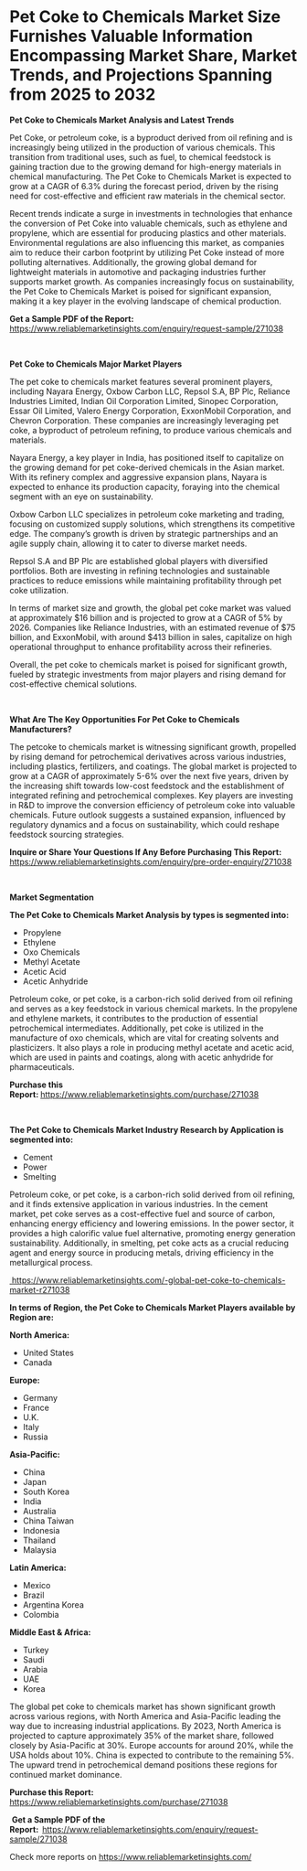 <p><h1>Pet Coke to Chemicals Market Size Furnishes Valuable Information Encompassing Market Share, Market Trends, and Projections Spanning from 2025 to 2032</h1></p><p><strong>Pet Coke to Chemicals Market Analysis and Latest Trends</strong></p>
<p><p>Pet Coke, or petroleum coke, is a byproduct derived from oil refining and is increasingly being utilized in the production of various chemicals. This transition from traditional uses, such as fuel, to chemical feedstock is gaining traction due to the growing demand for high-energy materials in chemical manufacturing. The Pet Coke to Chemicals Market is expected to grow at a CAGR of 6.3% during the forecast period, driven by the rising need for cost-effective and efficient raw materials in the chemical sector.</p><p>Recent trends indicate a surge in investments in technologies that enhance the conversion of Pet Coke into valuable chemicals, such as ethylene and propylene, which are essential for producing plastics and other materials. Environmental regulations are also influencing this market, as companies aim to reduce their carbon footprint by utilizing Pet Coke instead of more polluting alternatives. Additionally, the growing global demand for lightweight materials in automotive and packaging industries further supports market growth. As companies increasingly focus on sustainability, the Pet Coke to Chemicals Market is poised for significant expansion, making it a key player in the evolving landscape of chemical production.</p></p>
<p><strong>Get a Sample PDF of the Report:&nbsp;</strong> <a href="https://www.reliablemarketinsights.com/enquiry/request-sample/271038?utm_campaign=3062&utm_medium=2&utm_source=Github&utm_content=ia&utm_term=30032025&utm_id=pet-coke-to-chemicals">https://www.reliablemarketinsights.com/enquiry/request-sample/271038</a></p>
<p>&nbsp;</p>
<p><strong>Pet Coke to Chemicals Major Market Players</strong></p>
<p><p>The pet coke to chemicals market features several prominent players, including Nayara Energy, Oxbow Carbon LLC, Repsol S.A, BP Plc, Reliance Industries Limited, Indian Oil Corporation Limited, Sinopec Corporation, Essar Oil Limited, Valero Energy Corporation, ExxonMobil Corporation, and Chevron Corporation. These companies are increasingly leveraging pet coke, a byproduct of petroleum refining, to produce various chemicals and materials.</p><p>Nayara Energy, a key player in India, has positioned itself to capitalize on the growing demand for pet coke-derived chemicals in the Asian market. With its refinery complex and aggressive expansion plans, Nayara is expected to enhance its production capacity, foraying into the chemical segment with an eye on sustainability.</p><p>Oxbow Carbon LLC specializes in petroleum coke marketing and trading, focusing on customized supply solutions, which strengthens its competitive edge. The company’s growth is driven by strategic partnerships and an agile supply chain, allowing it to cater to diverse market needs.</p><p>Repsol S.A and BP Plc are established global players with diversified portfolios. Both are investing in refining technologies and sustainable practices to reduce emissions while maintaining profitability through pet coke utilization.</p><p>In terms of market size and growth, the global pet coke market was valued at approximately $16 billion and is projected to grow at a CAGR of 5% by 2026. Companies like Reliance Industries, with an estimated revenue of $75 billion, and ExxonMobil, with around $413 billion in sales, capitalize on high operational throughput to enhance profitability across their refineries.</p><p>Overall, the pet coke to chemicals market is poised for significant growth, fueled by strategic investments from major players and rising demand for cost-effective chemical solutions.</p></p>
<p>&nbsp;</p>
<p><strong>What Are The Key Opportunities For Pet Coke to Chemicals Manufacturers?</strong></p>
<p><p>The petcoke to chemicals market is witnessing significant growth, propelled by rising demand for petrochemical derivatives across various industries, including plastics, fertilizers, and coatings. The global market is projected to grow at a CAGR of approximately 5-6% over the next five years, driven by the increasing shift towards low-cost feedstock and the establishment of integrated refining and petrochemical complexes. Key players are investing in R&D to improve the conversion efficiency of petroleum coke into valuable chemicals. Future outlook suggests a sustained expansion, influenced by regulatory dynamics and a focus on sustainability, which could reshape feedstock sourcing strategies.</p></p>
<p><strong>Inquire or Share Your Questions If Any Before Purchasing This Report:</strong> <a href="https://www.reliablemarketinsights.com/enquiry/pre-order-enquiry/271038?utm_campaign=3062&utm_medium=2&utm_source=Github&utm_content=ia&utm_term=30032025&utm_id=pet-coke-to-chemicals">https://www.reliablemarketinsights.com/enquiry/pre-order-enquiry/271038</a></p>
<p>&nbsp;</p>
<p><strong>Market Segmentation</strong></p>
<p><strong>The Pet Coke to Chemicals Market Analysis by types is segmented into:</strong></p>
<p><ul><li>Propylene</li><li>Ethylene</li><li>Oxo Chemicals</li><li>Methyl Acetate</li><li>Acetic Acid</li><li>Acetic Anhydride</li></ul></p>
<p><p>Petroleum coke, or pet coke, is a carbon-rich solid derived from oil refining and serves as a key feedstock in various chemical markets. In the propylene and ethylene markets, it contributes to the production of essential petrochemical intermediates. Additionally, pet coke is utilized in the manufacture of oxo chemicals, which are vital for creating solvents and plasticizers. It also plays a role in producing methyl acetate and acetic acid, which are used in paints and coatings, along with acetic anhydride for pharmaceuticals.</p></p>
<p><strong>Purchase this Report:&nbsp;</strong><a href="https://www.reliablemarketinsights.com/purchase/271038?utm_campaign=3062&utm_medium=2&utm_source=Github&utm_content=ia&utm_term=30032025&utm_id=pet-coke-to-chemicals">https://www.reliablemarketinsights.com/purchase/271038</a></p>
<p>&nbsp;</p>
<p><strong>The Pet Coke to Chemicals Market Industry Research by Application is segmented into:</strong></p>
<p><ul><li>Cement</li><li>Power</li><li>Smelting</li></ul></p>
<p><p>Petroleum coke, or pet coke, is a carbon-rich solid derived from oil refining, and it finds extensive application in various industries. In the cement market, pet coke serves as a cost-effective fuel and source of carbon, enhancing energy efficiency and lowering emissions. In the power sector, it provides a high calorific value fuel alternative, promoting energy generation sustainability. Additionally, in smelting, pet coke acts as a crucial reducing agent and energy source in producing metals, driving efficiency in the metallurgical process.</p></p>
<p><a href="https://www.reliablemarketinsights.com/-global-pet-coke-to-chemicals-market-r271038?utm_campaign=3062&utm_medium=2&utm_source=Github&utm_content=ia&utm_term=30032025&utm_id=pet-coke-to-chemicals">&nbsp;https://www.reliablemarketinsights.com/-global-pet-coke-to-chemicals-market-r271038</a></p>
<p><strong>In terms of Region, the Pet Coke to Chemicals Market Players available by Region are:</strong></p>
<p>
    <p> <strong> North America: </strong>
        <ul>
            <li>United States</li>
            <li>Canada</li>
        </ul>
        </p> 
    <p> <strong> Europe: </strong>
        <ul>
            <li>Germany</li>
            <li>France</li>
            <li>U.K.</li>
            <li>Italy</li>
            <li>Russia</li>
        </ul>
        </p> 
    <p> <strong> Asia-Pacific: </strong>
        <ul>
            <li>China</li>
            <li>Japan</li>
            <li>South Korea</li>
            <li>India</li>
            <li>Australia</li>
            <li>China Taiwan</li>
            <li>Indonesia</li>
            <li>Thailand</li>
            <li>Malaysia</li>
        </ul>
        </p> 
    <p> <strong> Latin America: </strong>
        <ul>
            <li>Mexico</li>
            <li>Brazil</li>
            <li>Argentina Korea</li>
            <li>Colombia</li>
        </ul>
        </p> 
    <p> <strong> Middle East & Africa: </strong>
        <ul>
            <li>Turkey</li>
            <li>Saudi</li>
            <li>Arabia</li>
            <li>UAE</li>
            <li>Korea</li>
        </ul>
    </p>
    </p>
<p><p>The global pet coke to chemicals market has shown significant growth across various regions, with North America and Asia-Pacific leading the way due to increasing industrial applications. By 2023, North America is projected to capture approximately 35% of the market share, followed closely by Asia-Pacific at 30%. Europe accounts for around 20%, while the USA holds about 10%. China is expected to contribute to the remaining 5%. The upward trend in petrochemical demand positions these regions for continued market dominance.</p></p>
<p><strong>Purchase this Report: </strong><a href="https://www.reliablemarketinsights.com/purchase/271038?utm_campaign=3062&utm_medium=2&utm_source=Github&utm_content=ia&utm_term=30032025&utm_id=pet-coke-to-chemicals">https://www.reliablemarketinsights.com/purchase/271038</a></p>
<p>&nbsp;<strong>Get a Sample PDF of the Report:&nbsp;&nbsp;</strong><a href="https://www.reliablemarketinsights.com/enquiry/request-sample/271038?utm_campaign=3062&utm_medium=2&utm_source=Github&utm_content=ia&utm_term=30032025&utm_id=pet-coke-to-chemicals">https://www.reliablemarketinsights.com/enquiry/request-sample/271038</a></p>
<p><strong></strong></p>
<p>Check more reports on <a href="https://www.reliablemarketinsights.com/?utm_campaign=3062&utm_medium=2&utm_source=Github&utm_content=ia&utm_term=30032025&utm_id=pet-coke-to-chemicals">https://www.reliablemarketinsights.com/</a></p>